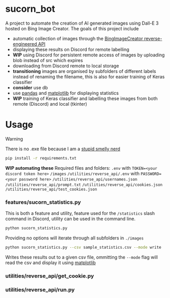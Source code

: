 # sucorn_bot

A project to automate the creation of AI generated images using Dall-E 3 hosted on Bing Image Creator. 
The goals of this project include
- automatic collection of images through the [BingImageCreator reverse-engineered API](https://github.com/acheong08/BingImageCreator/tree/main)
- displaying these results on Discord for remote labelling
- **WIP** using Discord for persistent remote access of images by uploading blob instead of src which expires
- downloading from Discord remote to local storage
- **transitioning** images are organised by subfolders of different labels instead of renaming the filename, this is also for easier training of Keras classifier
- **consider** use db 
- use [pandas](https://pypi.org/project/pandas/) and [matplotlib](https://pypi.org/project/matplotlib/) for displaying statistics
- **WIP** training of Keras classifier
and labelling these images from both remote (Discord) and local (tkinter)

# Usage
> [!WARNING]
> There is no .exe file because I am a [stupid smelly nerd](https://github.com/sherlock-project/sherlock/issues/2011)
```bash
pip install -r requirements.txt
```
**WIP automating these** Required files and folders:
```.env``` with ```TOKEN=<your discord token here>```
```/images```
```/utilities/reverse_api/.env``` with ```PASSWORD=<your password here>```
```/utilities/reverse_api/usernames.json```
```/utilities/reverse_api/prompt.txt```
```/utilities/reverse_api/cookies.json```
```/utilities/reverse_api/test_cookies.json```

### features/sucorn_statistics.py
This is both a feature and utility, feature used for the ```/statistics``` slash command in Discord, utility can be used in the command line. 

```bash
python sucorn_statistics.py
```
Providing no options will iterate through all subfolders in ```./images```
```bash
python sucorn_statistics.py --csv sample_statistics.csv --mode write
```
Writes these results out to a given csv file, ommitting the ```--mode``` flag will read the csv and display it using [matplotlib](https://pypi.org/project/matplotlib/)

### utilities/reverse_api/get_cookie.py

### utilities/reverse_api/run.py
